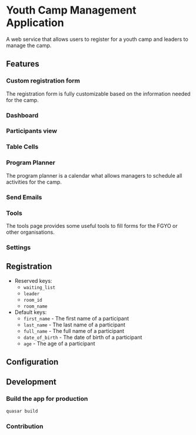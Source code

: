 # Youth Camp Management Application

A web service that allows users to register for a youth camp and leaders to manage the camp.

## Features

### Custom registration form

The registration form is fully customizable based on the information needed for the camp.

### Dashboard

### Participants view

### Table Cells

### Program Planner

The program planner is a calendar what allows managers to schedule all activities for the camp.

### Send Emails

### Tools

The tools page provides some useful tools to fill forms for the FGYO or other organisations.

### Settings

## Registration

- Reserved keys:
  - `waiting_list`
  - `leader`
  - `room_id`
  - `room_name`
- Default keys:
  - `first_name` - The first name of a participant
  - `last_name` - The last name of a participant
  - `full_name` - The full name of a participant
  - `date_of_birth` - The date of birth of a participant
  - `age` - The age of a participant

## Configuration

## Development

### Build the app for production

```bash
quasar build
```

### Contribution
